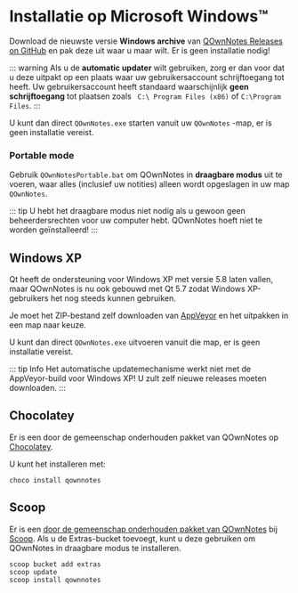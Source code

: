 # Installatie op Microsoft Windows™

Download de nieuwste versie **Windows archive** van [QOwnNotes Releases on GitHub](https://github.com/pbek/QOwnNotes/releases) en pak deze uit waar u maar wilt. Er is geen installatie nodig!

::: warning
Als u de **automatic updater** wilt gebruiken, zorg er dan voor dat u deze uitpakt op een plaats waar uw gebruikersaccount schrijftoegang tot heeft. Uw gebruikersaccount heeft standaard waarschijnlijk **geen schrijftoegang** tot plaatsen zoals ` C:\ Program Files (x86)` of `C:\Program Files`.
:::

U kunt dan direct `QOwnNotes.exe` starten vanuit uw `QOwnNotes` -map, er is geen installatie vereist.

### Portable mode

Gebruik `QOwnNotesPortable.bat` om QOwnNotes in **draagbare modus** uit te voeren, waar alles (inclusief uw notities) alleen wordt opgeslagen in uw map `QOwnNotes`.

::: tip
U hebt het draagbare modus niet nodig als u gewoon geen beheerdersrechten voor uw computer hebt. QOwnNotes hoeft niet te worden geïnstalleerd!
:::

## Windows XP

Qt heeft de ondersteuning voor Windows XP met versie 5.8 laten vallen, maar QOwnNotes is nu ook gebouwd met Qt 5.7 zodat Windows XP-gebruikers het nog steeds kunnen gebruiken.

Je moet het ZIP-bestand zelf downloaden van [AppVeyor](https://ci.appveyor.com/project/pbek/qownnotes/build/artifacts) en het uitpakken in een map naar keuze.

U kunt dan direct `QOwnNotes.exe` uitvoeren vanuit die map, er is geen installatie vereist.

::: tip
Info
Het automatische updatemechanisme werkt niet met de AppVeyor-build voor Windows XP!
U zult zelf nieuwe releases moeten downloaden.
:::

## Chocolatey

Er is een door de gemeenschap onderhouden pakket van QOwnNotes op [Chocolatey](https://chocolatey.org/packages/qownnotes/).

U kunt het installeren met:

```shell
choco install qownnotes
```

## Scoop

Er is een [door de gemeenschap onderhouden pakket van QOwnNotes](https://github.com/ScoopInstaller/Extras/blob/master/bucket/qownnotes.json) bij [Scoop](https://scoop.sh/). Als u de Extras-bucket toevoegt, kunt u deze gebruiken om QOwnNotes in draagbare modus te installeren.

```shell
scoop bucket add extras
scoop update
scoop install qownnotes
```
